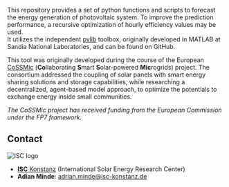 This repository provides a set of python functions and scripts to forecast the energy generation of photovoltaic system.
To improve the prediction performance, a recursive optimization of hourly efficiency values may be used.  
It utilizes the independent [pvlib](https://github.com/pvlib/pvlib-python) toolbox, originally developed in MATLAB at Sandia National Laboratories,
and can be found on GitHub.

This tool was originally developed during the course of the European [CoSSMic](http://cossmic.eu/) (**Co**llaborating **S**mart **S**olar-powered **Mic**rogrids) project. The consortium addressed the coupling of solar panels with smart energy sharing solutions and storage capabilities, while researching a decentralized, agent-based model approach, to optimize the potentials to exchange energy inside small communities.

*The CoSSMic project has received funding from the European Commission under the FP7 framework.*


## Contact

![ISC logo](https://github.com/isc-konstanz/pvforecast/blob/master/doc/img/ISC_logo.png)

- [**ISC** Konstanz](http://isc-konstanz.de/) (International Solar Energy Research Center)
- **Adian Minde**: adrian.minde@isc-konstanz.de
